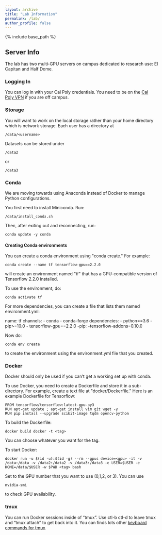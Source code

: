 ```yaml
---
layout: archive
title: "Lab Information"
permalink: /lab/
author_profile: false
---
```


{% include base_path %}

## Server Info ##

The lab has two multi-GPU servers on campus dedicated to research use: El Capitan and Half Dome.

### Logging In ###

You can log in with your Cal Poly credentials.  You need to be on the [Cal Poly VPN](https://cpvpn.calpoly.edu) if you are off campus.

### Storage ###

You will want to work on the local storage rather than your home directory which is network storage.  Each user has a directory at

    /data/<username>
  
Datasets can be stored under
  
    /data2

or

    /data3
    
    
### Conda ###

We are moving towards using Anaconda instead of Docker to manage Python configurations.

You first need to install Miniconda.  Run:

    /data/install_conda.sh
    
Then, after exiting out and reconnecting, run:

    conda update -y conda

#### Creating Conda environments ####

You can create a conda environment using "conda create."  For example:

    conda create --name tf tensorflow-gpu==2.2.0
    
will create an environment named "tf" that has a GPU-compatible version of Tensorflow 2.2.0 installed.

To use the environment, do:

    conda activate tf
    
For more dependencies, you can create a file that lists them named environment.yml:

   name: tf
   channels:
       - conda
       - conda-forge
   dependencies:
       - python==3.6
       - pip>=10.0
       - tensorflow-gpu==2.2.0
       -pip:
           -tensorflow-addons=0.10.0

Now do:

    conda env create
    
to create the environment using the environment.yml file that you created.

### Docker ###

Docker should only be used if you can't get a working set up with conda.

To use Docker, you need to create a Dockerfile and store it in a sub-directory.   For example, create a text file at "docker/Dockerfile."  Here is an example Dockerfile for Tensorflow:
      
    FROM tensorflow/tensorflow:latest-gpu-py3
    RUN apt-get update ; apt-get install vim git wget -y
    RUN pip install --upgrade scikit-image tqdm opencv-python

To build the Dockerfile:
      
    docker build docker -t <tag>

You can choose whatever you want for the tag.
      
To start Docker:
      
    docker run -u $(id -u):$(id -g) --rm --gpus device=<gpu> -it -v /data:/data -v /data2:/data2 -v /data3:/data3 -e USER=$USER -e HOME=/data/$USER -w $PWD <tag> bash
    
Set <gpu> to the GPU number that you want to use (0,1,2, or 3).  You can use 
    
    nvidia-smi
    
to check GPU availability.

### tmux ###
      
You can run Docker sessions inside of “tmux”.  Use ctl-b ctl-d to leave tmux and “tmux attach” to get back into it.  You can finds lots other [keyboard commands for tmux](https://gist.github.com/MohamedAlaa/2961058).
